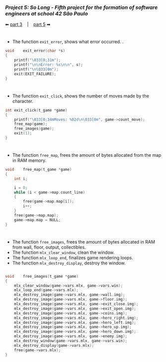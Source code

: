 ### _Project 5: So Long - Fifth project for the formation of software engineers at school 42 São Paulo_

 ⬅ [part 3](https://github.com/Vinicius-Santoro/42-formation-lvl1-5.so-long/blob/main/READMES/02.so_long.md) &nbsp;&nbsp;&nbsp;|&nbsp;&nbsp;&nbsp; [part 5](https://github.com/Vinicius-Santoro/42-formation-lvl1-5.so-long/blob/main/READMES/04.read_map.md) ➡
 
<h1></h1>

- The function `exit_error`, shows what error occurred. .

```c
void	exit_error(char *s)
{	
	printf("\033[0;31m");
	printf("\n\nError: %s\n\n", s);
	printf("\n\033[0m");
	exit(EXIT_FAILURE);
}
```
<h1></h1>

- The function `exit_click`, shows the number of moves made by the character.
```c
int	exit_click(t_game *game)
{
	printf("\033[0;34mMoves: %02d\n\033[0m", game->count_move);
	free_map(game);
	free_images(game);
	exit(1);
}
```

<h1></h1>

- The function `free_map`, frees the amount of bytes allocated from the map in RAM memory.

```c
void	free_map(t_game *game)
{
	int	i;

	i = 0;
	while (i < game->map.count_line)
	{
		free(game->map.map[i]);
		i++;
	}
	free(game->map.map);
	game->map.map = NULL;
}
```
<h1></h1>

- The function `free_images`, frees the amount of bytes allocated in RAM from wall, floor, output, collectibles.
- The function `mlx_clear_window`, clean the window.
- The function `mlx_loop_end`, finalizes game rendering loops.
- The function `mlx_destroy_display`, destroy the window.

```c

void	free_images(t_game *game)
{
	mlx_clear_window(game->vars.mlx, game->vars.win);
	mlx_loop_end(game->vars.mlx);
	mlx_destroy_image(game->vars.mlx, game->wall.img);
	mlx_destroy_image(game->vars.mlx, game->floor.img);
	mlx_destroy_image(game->vars.mlx, game->exit_close.img);
	mlx_destroy_image(game->vars.mlx, game->exit_open.img);
	mlx_destroy_image(game->vars.mlx, game->coins.img);
	mlx_destroy_image(game->vars.mlx, game->hero_right.img);
	mlx_destroy_image(game->vars.mlx, game->hero_left.img);
	mlx_destroy_image(game->vars.mlx, game->hero_up.img);
	mlx_destroy_image(game->vars.mlx, game->hero_down.img);
	mlx_destroy_image(game->vars.mlx, game->enemy.img);
	mlx_destroy_window(game->vars.mlx, game->vars.win);
	mlx_destroy_display(game->vars.mlx);
	free(game->vars.mlx);
}
```
